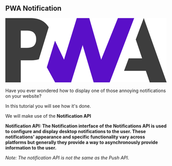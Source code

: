 ## PWA Notification

<img src="./pwa-logo.png" height="200px"/>

Have you ever wondered how to display one of those annoying notifications on your website?

In this tutorial you will see how it's done.

We will make use of the <strong>Notification API</strong>

<strong>Notification API: The Notification interface of the Notifications API is used to configure and display desktop notifications to the user. These notifications' appearance and specific functionality vary across platforms but generally they provide a way to asynchronously provide information to the user.</strong>

<i>Note: The notification API is not the same as the Push API</i>.
